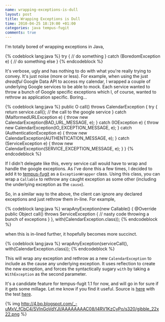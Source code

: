 ```yaml
---
name: wrapping-exceptions-is-dull
layout: post
title: Wrapping Exceptions is Dull
time: 2010-04-25 18:19:00 +01:00
categories: java tempus-fugit
comments: true
---
```


I'm totally bored of wrapping exceptions in Java,
  
{% codeblock lang:java %}
try {
   // do something
} catch (BoredomException e) {
   // do something else
}
{% endcodeblock %}

It's verbose, ugly and has nothing to do with what you're really trying to
convey. It's just noise (more or less). For example, when using the just
_dreadful_ Google Data API to access my calendar, I wrapped a couple of
underlying Google services to be able to mock. Each service wanted to throw a
bunch of Google specific exceptions which I, of course, wanted to rethrow as
application specific. Boring...

{% codeblock lang:java %}
public O call() throws CalendarException {
    try {
        return service.call();  // the call to the google service
    } catch (MalformedURLException e) {
        throw new CalendarException(BAD_URL_MESSAGE, e);
    } catch (IOException e) {
        throw new CalendarException(IO_EXCEPTION_MESSAGE, e);
    } catch (AuthenticationException e) {
        throw new CalendarException(AUTHENTICATION_MESSAGE, e);
    } catch (ServiceException e) {
        throw new CalendarException(SERVICE_EXCEPTION_MESSAGE, e);
    }
}
{% endcodeblock %}


  
If I didn't delegate like this, every service call would have to wrap and
handle the google exceptions. As I've done this a few times, I decided to add
it to [tempus-fugit](http://code.google.com/p/tempus-fugit/) as a
`ExceptionWrapper` class. Using this class, you can wrap a `Callable` to
rethrow any caught exception as some other (including the underlying exception
as the `cause`).

  
So, in a similar way to the above, the client can ignore any declared
exceptions and just rethrow them in-line. For example,

{% codeblock lang:java %}
wrapAnyException(new Callable<Object>() {
    @Override
    public Object call() throws ServiceException {
         // nasty code throwing a bunch of exceptions
    }
}, with(CalendarException.class));
{% endcodeblock %}

when this is in-lined further, it hopefully becomes more succinct.

{% codeblock lang:java %}
wrapAnyException(serviceCall(), with(CalendarException.class));
{% endcodeblock %}

  
This will wrap any exception and rethrow as a new `CalendarException` to
include as the cause any underlying exception. It uses reflection to create
the new exception, and forces the syntactically sugary `with` by taking a
`WithException` as the second parameter.

  
It's a candidate feature for tempus-fugit 1.1 for now, and will go in for sure
if it gets some millage. Let me know if you find it useful. Source is
[here](http://code.google.com/p/tempus-fugit/source/browse/trunk/tempus-fugit/src/main/java/com/google/code/tempusfugit/ExceptionWrapper.java) with
the test [here](http://code.google.com/p/tempus-fugit/source/browse/trunk/tempus-fugit/src/test/java/com/google/code/tempusfugit/ExceptionWrapperTest.java).


{% img http://4.bp.blogspot.com/_-uMxV_fCbC4/SVInGoVdYJI/AAAAAAAAC08/I4RV1KzCyPo/s320/gibble_22x22.png %}

